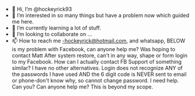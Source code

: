 - 👋 Hi, I’m @hockeyrick93
- 👀 I’m interested in so many things but have a problem now which guided me here.
- 🌱 I’m currently learning a lot of stuff.
- 💞️ I’m looking to collaborate on ...
- 📫 How to reach me -hockeyrick@hotmail.com, and whatsapp, BELOW is my problem with Facebook, can anyone help me? Was hoping to contact Matt
After system restore, can't in any way, shape or form login to my Facebook. How can I actually contact FB Support of something similar? I have no other alternatives. Login does not recognize ANY of the passwords I have used AND the 6 digit code is NEVER sent to email or phone-don't know why, so cannot change password. I need help. Can you?
Can anyone help me? This is beyond my scope.

